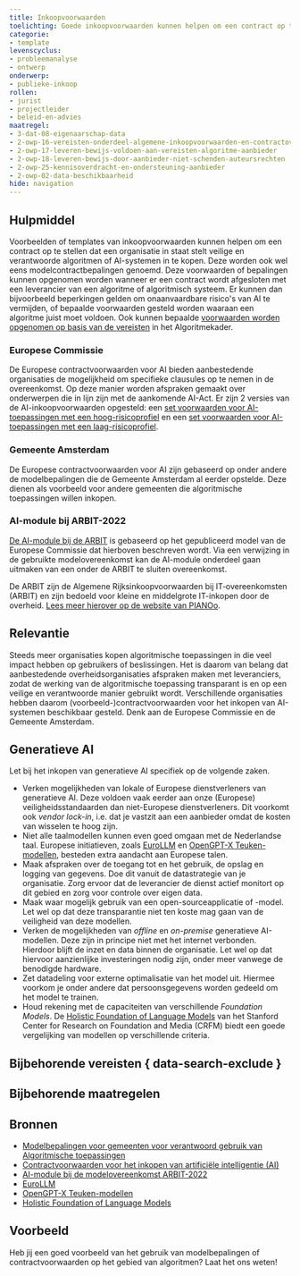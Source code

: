 ```yaml
---
title: Inkoopvoorwaarden
toelichting: Goede inkoopvoorwaarden kunnen helpen om een contract op te stellen dat een organisatie helpt om veilige en verantwoorde algoritmen of AI-systemen in te kopen.
categorie: 
- template
levenscyclus:
- probleemanalyse
- ontwerp
onderwerp:
- publieke-inkoop
rollen:
- jurist
- projectleider
- beleid-en-advies
maatregel:
- 3-dat-08-eigenaarschap-data
- 2-owp-16-vereisten-onderdeel-algemene-inkoopvoorwaarden-en-contractovereenkomst
- 2-owp-17-leveren-bewijs-voldoen-aan-vereisten-algoritme-aanbieder
- 2-owp-18-leveren-bewijs-door-aanbieder-niet-schenden-auteursrechten
- 2-owp-25-kennisoverdracht-en-ondersteuning-aanbieder 
- 2-owp-02-data-beschikbaarheid
hide: navigation
---
```


<!-- tags -->

## Hulpmiddel

Voorbeelden of templates van inkoopvoorwaarden kunnen helpen om een contract op te stellen dat een organisatie in staat stelt veilige en verantwoorde algoritmen of AI-systemen in te kopen. Deze worden ook wel eens modelcontractbepalingen genoemd.
Deze voorwaarden of bepalingen kunnen opgenomen worden wanneer er een contract wordt afgesloten met een leverancier van een algoritme of algoritmisch systeem. 
Er kunnen dan bijvoorbeeld beperkingen gelden om onaanvaardbare risico's van AI te vermijden, of bepaalde voorwaarden gesteld worden waaraan een algoritme juist moet voldoen. 
Ook kunnen bepaalde [voorwaarden worden opgenomen op basis van de vereisten](../maatregelen/2-owp-16-vereisten-onderdeel-algemene-inkoopvoorwaarden-en-contractovereenkomst.md) in het Algoritmekader.

### Europese Commissie
De Europese contractvoorwaarden voor AI bieden aanbestedende organisaties de mogelijkheid om specifieke clausules op te nemen in de overeenkomst. Op deze manier worden afspraken gemaakt over onderwerpen die in lijn zijn met de aankomende AI-Act. Er zijn 2 versies van de AI-inkoopvoorwaarden opgesteld: een [set voorwaarden voor AI-toepassingen met een hoog-risicoprofiel](https://www.pianoo.nl/sites/default/files/media/documents/2024-07/ai_procurement_clauses_template_high_risk_nl.pdf) en een [set voorwaarden voor AI-toepassingen met een laag-risicoprofiel](https://www.pianoo.nl/sites/default/files/media/documents/2024-07/AI_Procurement_Clauses_Template_NON_HIGH_RISK_NL-1.pdf).

### Gemeente Amsterdam
De Europese contractvoorwaarden voor AI zijn gebaseerd op onder andere de modelbepalingen die de Gemeente Amsterdam al eerder opstelde. Deze dienen als voorbeeld voor andere gemeenten die algoritmische toepassingen willen inkopen.

### AI-module bij ARBIT-2022
[De AI-module bij de ARBIT](https://www.pianoo.nl/nl/regelgeving/voorwaarden/rijksoverheid/algemene-rijksinkoopvoorwaarden-bij-it-overeenkomsten-arbit) is gebaseerd op het gepubliceerd model van de Europese Commissie dat hierboven beschreven wordt. Via een verwijzing in de gebruikte modelovereenkomst kan de AI-module onderdeel gaan uitmaken van een onder de ARBIT te sluiten overeenkomst.

De ARBIT zijn de Algemene Rijksinkoopvoorwaarden bij IT‑overeenkomsten (ARBIT) en zijn bedoeld voor kleine en middelgrote IT-inkopen door de overheid. [Lees meer hierover op de website van PIANOo](https://www.pianoo.nl/nl/regelgeving/voorwaarden/rijksoverheid/algemene-rijksinkoopvoorwaarden-bij-it-overeenkomsten-arbit#:~:text=Rijksoverheid-,Algemene%20Rijksinkoopvoorwaarden%20bij%20IT%E2%80%91overeenkomsten%20(ARBIT),IT%2Dinkopen%20door%20de%20overheid.).


## Relevantie

Steeds meer organisaties kopen algoritmische toepassingen in die veel impact hebben op gebruikers of beslissingen. Het is daarom van belang dat aanbestedende overheidsorganisaties afspraken maken met leveranciers, zodat de werking van de algoritmische toepassing transparant is en op een veilige en verantwoorde manier gebruikt wordt. Verschillende organisaties hebben daarom (voorbeeld-)contractvoorwaarden voor het inkopen van AI-systemen beschikbaar gesteld. Denk aan de Europese Commissie en de Gemeente Amsterdam.

## Generatieve AI

Let bij het inkopen van generatieve AI specifiek op de volgende zaken.
- Verken mogelijkheden van lokale of Europese dienstverleners van generatieve AI. Deze voldoen vaak eerder aan onze (Europese) veiligheidsstandaarden dan niet-Europese dienstverleners. Dit voorkomt ook _vendor lock-in_, i.e. dat je vastzit aan een aanbieder omdat de kosten van wisselen te hoog zijn.
- Niet alle taalmodellen kunnen even goed omgaan met de Nederlandse taal. Europese initiatieven, zoals [EuroLLM](https://sites.google.com/view/eurollm/home) en [OpenGPT-X Teuken-modellen](https://www.iais.fraunhofer.de/en/business-areas/speech-technologies/conversational-ai/opengpt-x.html), besteden extra aandacht aan Europese talen.
- Maak afspraken over de toegang tot en het gebruik, de opslag en logging van gegevens. Doe dit vanuit de datastrategie van je organisatie. Zorg ervoor dat de leverancier de dienst actief monitort op dit gebied en zorg voor controle over eigen data.
- Maak waar mogelijk gebruik van een open-sourceapplicatie of -model. Let wel op dat deze transparantie niet ten koste mag gaan van de veiligheid van deze modellen.
- Verken de mogelijkheden van _offline_ en _on-premise_ generatieve AI-modellen. Deze zijn in principe niet met het internet verbonden. Hierdoor blijft de inzet en data binnen de organisatie. Let wel op dat hiervoor aanzienlijke investeringen nodig zijn, onder meer vanwege de benodigde hardware.
- Zet datadeling voor externe optimalisatie van het model uit. Hiermee voorkom je onder andere dat persoonsgegevens worden gedeeld om het model te trainen.
- Houd rekening met de capaciteiten van verschillende _Foundation Models_. De [Holistic Foundation of Language Models](https://crfm.stanford.edu/helm/classic/latest/) van het Stanford Center for Research on Foundation and Media (CRFM) biedt een goede vergelijking van modellen op verschillende criteria.


## Bijbehorende vereisten { data-search-exclude }

<!-- list_vereisten_on_maatregelen_page -->

## Bijbehorende maatregelen

<!-- list_maatregelen_on_hulpmiddelen_page -->

## Bronnen

- [Modelbepalingen voor gemeenten voor verantwoord gebruik van Algoritmische toepassingen](https://www.amsterdam.nl/innovatie/digitalisering-technologie/algoritmen-ai/contractvoorwaarden-algoritmen/)
- [Contractvoorwaarden voor het inkopen van artificiële intelligentie (AI)](https://www.pianoo.nl/nl/document/21644/contractvoorwaarden-voor-het-inkopen-van-artificiele-intelligentie-ai)
- [AI-module bij de modelovereenkomst ARBIT-2022](https://www.pianoo.nl/nl/regelgeving/voorwaarden/rijksoverheid/algemene-rijksinkoopvoorwaarden-bij-it-overeenkomsten-arbit)
- [EuroLLM](https://sites.google.com/view/eurollm/home)
- [OpenGPT-X Teuken-modellen](https://www.iais.fraunhofer.de/en/business-areas/speech-technologies/conversational-ai/opengpt-x.html)
- [Holistic Foundation of Language Models](https://crfm.stanford.edu/helm/classic/latest/)

## Voorbeeld

Heb jij een goed voorbeeld van het gebruik van modelbepalingen of contractvoorwaarden op het gebied van algoritmen? Laat het ons weten!
